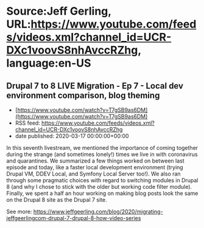 # Source:Jeff Gerling, URL:https://www.youtube.com/feeds/videos.xml?channel_id=UCR-DXc1voovS8nhAvccRZhg, language:en-US

## Drupal 7 to 8 LIVE Migration - Ep 7 - Local dev environment comparison, blog theming
 - [https://www.youtube.com/watch?v=T7gSB9as6DM](https://www.youtube.com/watch?v=T7gSB9as6DM)
 - RSS feed: https://www.youtube.com/feeds/videos.xml?channel_id=UCR-DXc1voovS8nhAvccRZhg
 - date published: 2020-03-17 00:00:00+00:00

In this seventh livestream, we mentioned the importance of coming together during the strange (and sometimes lonely!) times we live in with coronavirus and quarantines. We summarized a few things worked on between last episode and today, like a faster local development environment (trying Drupal VM, DDEV Local, and Symfony Local Server too!). We also ran through some pragmatic choices with regard to switching modules in Drupal 8 (and why I chose to stick with the older but working code filter module). Finally, we spent a half an hour working on making blog posts look the same on the Drupal 8 site as the Drupal 7 site.

See more: https://www.jeffgeerling.com/blog/2020/migrating-jeffgeerlingcom-drupal-7-drupal-8-how-video-series

